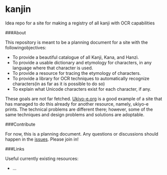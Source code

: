 # kanjin
Idea repo for a site for making a registry of all kanji with OCR capabilities

###About 

This repository is meant to be a planning document for a site with the followingobjectives:

 * To provide a beautiful catalogue of all Kanji, Kana, and Hanzì.
 * To provide a usable dictionary and etymology for characters, in any language where that character is used.
 * To provide a resource for tracing the etymology of characters.
 * To provide a library for OCR techniques to automatically recognize characters(in as far as it is possible to do so)
 * To explain what Unicode characters exist for each character, if any.

These goals are not far fetched. [Ukiyo-e.org]() is a good example of a site that has managed to do this already for another resource, namely, ukiyo-e prints. The technical problems are different there; however, some of the same techniques and design problems and solutions are adoptable.

###Contribute

For now, this is a planning document. Any questions or discussions should happen in the [issues](https://github.com/RichardLitt/kanjin/issues). Please join in!

###Links

Useful currently existing resources:

 * ... 


